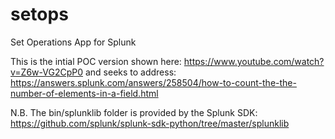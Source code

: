 # setops
Set Operations App for Splunk

This is the intial POC version shown here: https://www.youtube.com/watch?v=Z6w-VG2CpP0 and seeks to address: https://answers.splunk.com/answers/258504/how-to-count-the-the-number-of-elements-in-a-field.html

N.B. The bin/splunklib folder is provided by the Splunk SDK: https://github.com/splunk/splunk-sdk-python/tree/master/splunklib
